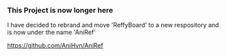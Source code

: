 ### This Project is now longer here

I have decided to rebrand and move 'ReffyBoard' to a new respository and is now under the name 'AniRef'

https://github.com/AniHvn/AniRef
